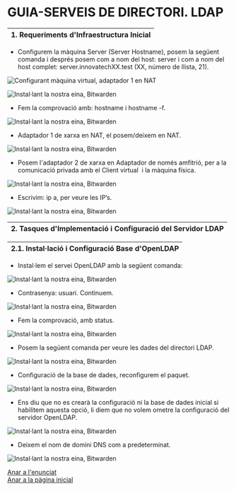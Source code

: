 # GUIA-SERVEIS DE DIRECTORI. LDAP

| 1. Requeriments d'Infraestructura Inicial |
|----------------------------------------|

- Configurem la màquina Server (Server Hostname), posem la següent comanda i després posem com a nom del host: server i com a nom del host complet: server.innovatechXX.test (XX, número de llista, 21).

![Configurant màquina virtual, adaptador 1 en NAT](img/Imatge01.png)

![Instal·lant la nostra eina, Bitwarden](img/Imatge02.png)

- Fem la comprovació amb: hostname i hostname -f.

![Instal·lant la nostra eina, Bitwarden](img/Imatge03.png)

- Adaptador 1 de xarxa en NAT, el posem/deixem en NAT.

![Instal·lant la nostra eina, Bitwarden](img/Imatge04.png)

- Posem l'adaptador 2 de xarxa en Adaptador de només amfitrió, per a la comunicació privada amb el Client virtual  i la màquina física.

![Instal·lant la nostra eina, Bitwarden](img/Imatge05.png)

- Escrivim: ip a, per veure les IP’s.

![Instal·lant la nostra eina, Bitwarden](img/Imatge06.png)

| 2. Tasques d'Implementació i Configuració del Servidor LDAP |
|----------------------------------------|

| 2.1. Instal·lació i Configuració Base d'OpenLDAP |
|----------------------------------------|

- Instal·lem el servei OpenLDAP amb la següent comanda:

![Instal·lant la nostra eina, Bitwarden](img/Imatge07.png)

- Contrasenya: usuari. Continuem.

![Instal·lant la nostra eina, Bitwarden](img/Imatge08.png)

- Fem la comprovació, amb status.

![Instal·lant la nostra eina, Bitwarden](img/Imatge10.png)

- Posem la següent comanda per veure les dades del directori LDAP.

![Instal·lant la nostra eina, Bitwarden](img/Imatge11.png)

- Configuració de la base de dades, reconfigurem el paquet.

![Instal·lant la nostra eina, Bitwarden](img/Imatge12.png)

- Ens diu que no es crearà la configuració ni la base de dades inicial si habilitem aquesta opció, li diem que no volem ometre la configuració del servidor OpenLDAP.

![Instal·lant la nostra eina, Bitwarden](img/Imatge13.png)

- Deixem el nom de domini DNS com a predeterminat.

![Instal·lant la nostra eina, Bitwarden](img/Imatge14.png)



[Anar a l'enunciat](../Tasca04/README.md)  
[Anar a la pàgina inicial](../README.md)
